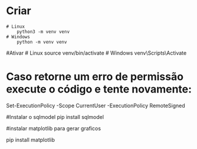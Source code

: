 
# Criar
	# Linux
		python3 -m venv venv
	# Windows
		python -m venv venv


#Ativar
	# Linux
		source venv/bin/activate
	# Windows
		venv\Scripts\Activate

# Caso retorne um erro de permissão execute o código e tente novamente:

Set-ExecutionPolicy -Scope CurrentUser -ExecutionPolicy RemoteSigned    



#Instalar o sqlmodel
    pip install sqlmodel

 #instalar matplotlib para gerar graficos

 pip install matplotlib   